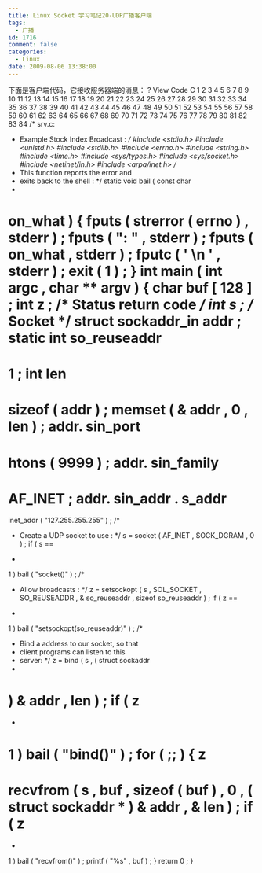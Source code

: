 ```yaml
---
title: Linux Socket 学习笔记20-UDP广播客户端
tags:
  - 广播
id: 1716
comment: false
categories:
  - Linux
date: 2009-08-06 13:38:00
---
```


下面是客户端代码，它接收服务器端的消息：
?
View Code
C
1
2
3
4
5
6
7
8
9
10
11
12
13
14
15
16
17
18
19
20
21
22
23
24
25
26
27
28
29
30
31
32
33
34
35
36
37
38
39
40
41
42
43
44
45
46
47
48
49
50
51
52
53
54
55
56
57
58
59
60
61
62
63
64
65
66
67
68
69
70
71
72
73
74
75
76
77
78
79
80
81
82
83
84
/* srv.c:
* Example Stock Index Broadcast :
*/
#include <stdio.h>
#include <unistd.h>
#include <stdlib.h>
#include <errno.h>
#include <string.h>
#include <time.h>
#include <sys/types.h>
#include <sys/socket.h>
#include <netinet/in.h>
#include <arpa/inet.h>
/*
* This function reports the error and
* exits back to the shell :
*/
static
void
bail
(
const
char
*
on_what
)
{
fputs
(
strerror
(
errno
)
,
stderr
)
;
fputs
(
": "
,
stderr
)
;
fputs
(
on_what
,
stderr
)
;
fputc
(
'
\n
'
,
stderr
)
;
exit
(
1
)
;
}
int
main
(
int
argc
,
char
**
argv
)
{
char
buf
[
128
]
;
int
z
;
/* Status return code */
int
s
;
/* Socket */
struct
sockaddr_in addr
;
static
int
so_reuseaddr
=
1
;
int
len
=
sizeof
(
addr
)
;
memset
(
&
addr
,
0
,
len
)
;
addr.
sin_port
=
htons
(
9999
)
;
addr.
sin_family
=
AF_INET
;
addr.
sin_addr
.
s_addr
=
inet_addr
(
"127.255.255.255"
)
;
/*
* Create a UDP socket to use :
*/
s
=
socket
(
AF_INET
,
SOCK_DGRAM
,
0
)
;
if
(
s
==
-
1
)
bail
(
"socket()"
)
;
/*
* Allow broadcasts :
*/
z
=
setsockopt
(
s
,
SOL_SOCKET
,
SO_REUSEADDR
,
&
so_reuseaddr
,
sizeof
so_reuseaddr
)
;
if
(
z
==
-
1
)
bail
(
"setsockopt(so_reuseaddr)"
)
;
/*
* Bind a address to our socket, so that
* client programs can listen to this
* server:
*/
z
=
bind
(
s
,
(
struct
sockaddr
*
)
&
addr
,
len
)
;
if
(
z
==
-
1
)
bail
(
"bind()"
)
;
for
(
;;
)
{
z
=
recvfrom
(
s
,
buf
,
sizeof
(
buf
)
,
0
,
(
struct
sockaddr
*
)
&
addr
,
&
len
)
;
if
(
z
==
-
1
)
bail
(
"recvfrom()"
)
;
printf
(
"%s"
,
buf
)
;
}
return
0
;
}